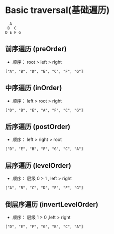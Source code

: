 # Basic traversal(基础遍历)

```
  A
 B  C
D E F G

```
## 前序遍历 (preOrder)

- 顺序： root > left > right

```
["A", "B", "D", "E", "C", "F", "G"]
```


## 中序遍历 (inOrder)

- 顺序： left > root > right

```
["D", "B", "E", "A", "F", "C", "G"]
```

## 后序遍历 (postOrder)

- 顺序： left > right > root

```
["D", "E", "B", "F", "G", "C", "A"]
```


## 层序遍历 (levelOrder)

- 顺序： 层级 0 > 1 , left > right

```
["A", "B", "C", "D", "E", "F", "G"]
```


## 倒层序遍历 (invertLevelOrder)

- 顺序： 层级 1 > 0 ,left > right

```
["D", "E", "F", "G", "B", "C", "A"]
```

